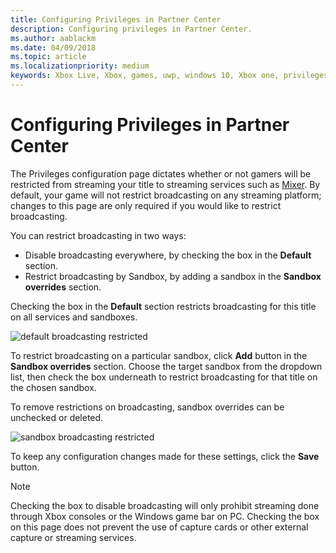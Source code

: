 ```yaml
---
title: Configuring Privileges in Partner Center
description: Configuring privileges in Partner Center.
ms.author: aablackm
ms.date: 04/09/2018
ms.topic: article
ms.localizationpriority: medium
keywords: Xbox Live, Xbox, games, uwp, windows 10, Xbox one, privileges, Partner Center
---
```


# Configuring Privileges in Partner Center

The Privileges configuration page dictates whether or not gamers will be restricted from streaming your title to streaming services such as [Mixer](https://mixer.com/).
By default, your game will not restrict broadcasting on any streaming platform; changes to this page are only required if you would like to restrict broadcasting.

You can restrict broadcasting in two ways:
* Disable broadcasting everywhere, by checking the box in the **Default** section.
* Restrict broadcasting by Sandbox, by adding a sandbox in the **Sandbox overrides** section.

Checking the box in the **Default** section restricts broadcasting for this title on all services and sandboxes.

![default broadcasting restricted](../../images/dev-center/privileges/default-privileges-check.JPG)

To restrict broadcasting on a particular sandbox, click **Add** button in the **Sandbox overrides** section.
Choose the target sandbox from the dropdown list, then check the box underneath to restrict broadcasting for that title on the chosen sandbox.

To remove restrictions on broadcasting, sandbox overrides can be unchecked or deleted.

![sandbox broadcasting restricted](../../images/dev-center/privileges/sandbox-privileges-check.JPG)

To keep any configuration changes made for these settings, click the **Save** button.

> [!NOTE]
> Checking the box to disable broadcasting will only prohibit streaming done through Xbox consoles or the Windows game bar on PC. Checking the box on this page does not prevent the use of capture cards or other external capture or streaming services.
